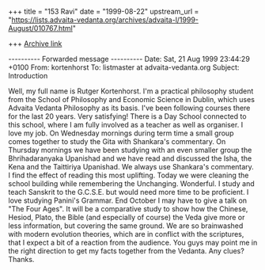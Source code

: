 +++
title = "153 Ravi"
date = "1999-08-22"
upstream_url = "https://lists.advaita-vedanta.org/archives/advaita-l/1999-August/010767.html"

+++
[Archive link](https://lists.advaita-vedanta.org/archives/advaita-l/1999-August/010767.html)

---------- Forwarded message ----------
Date: Sat, 21 Aug 1999 23:44:29 +0100
From: kortenhorst <rutger at tinet.ie>
To: listmaster at advaita-vedanta.org
Subject: Introduction

Well, my full name is Rutger Kortenhorst. I'm a
practical philosophy student from the School of
Philosophy and Economic Science in Dublin, which
uses Advaita Vedanta Philosophy as its basis. I've
been following courses there for the last 20
years. Very satisfying! There is a Day School
connected to this school, where I am fully
involved as a teacher as well as organiser. I love
my job. On Wednesday mornings during term time a
small group comes together to study the Gita with
Shankara's commentary. On Thursday mornings we
have been studying with an even smaller group the
Bhrihadaranyaka Upanishad and we have read and
discussed the Isha, the Kena and the Taittiriya
Upanishad. We always use Shankara's commentary. I
find the effect of reading this most uplifting.
Today we were cleaning the school building while
remembering the Unchanging. Wonderful. I study and
teach Sanskrit to the G.C.S.E. but would need more
time to be proficient. I love studying Panini's
Grammar. End October I may have to give a talk on
"The Four Ages". It will be a comparative study to
show how the Chinese, Hesiod, Plato, the Bible
(and especially of course) the Veda give more or
less information, but covering the same ground. We
are so brainwashed with modern evolution theories,
which are in conflict with the scriptures, that I
expect a bit of a reaction from the audience. You
guys may point me in the right direction to get my
facts together from the Vedanta. Any clues?
Thanks.

